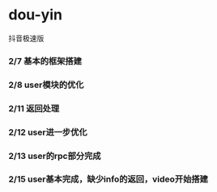 # dou-yin
抖音极速版
### 2/7 基本的框架搭建
### 2/8 user模块的优化
### 2/11 返回处理
### 2/12 user进一步优化
### 2/13 user的rpc部分完成
### 2/15 user基本完成，缺少info的返回，video开始搭建
